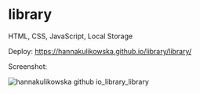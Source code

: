 # library
HTML, CSS, JavaScript, Local Storage

Deploy: https://hannakulikowska.github.io/library/library/

Screenshot:

![hannakulikowska github io_library_library](https://github.com/hannakulikowska/library/assets/80547490/86173972-542d-4ad9-a7ff-c1a124d575c1)

